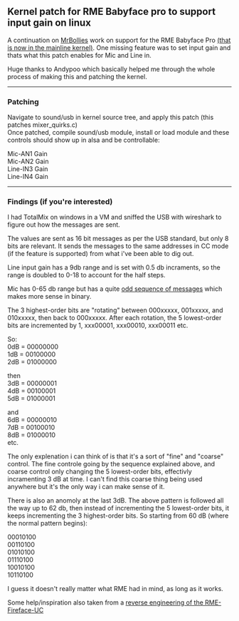 ## Kernel patch for RME Babyface pro to support input gain on linux


A continuation on [MrBollies](https://github.com/MrBollie) work on support for the RME Babyface Pro [(that is now in the mainline kernel)](https://git.kernel.org/pub/scm/linux/kernel/git/torvalds/linux.git/commit/sound/usb?h=v6.10-rc7&id=3e8f3bd047163d30fb1ad32ca7e4628921555c09).
One missing feature was to set input gain and thats what this patch enables for Mic and Line in.

Huge thanks to Andypoo which basically helped me through the whole process of making this and patching the kernel.

---

### Patching

Navigate to sound/usb in kernel source tree, and apply this patch (this patches mixer_quirks.c)\
Once patched, compile sound/usb module, install or load module and these controls should show up in alsa and be controllable:

Mic-AN1 Gain\
Mic-AN2 Gain\
Line-IN3 Gain\
Line-IN4 Gain

---

### Findings (if you're interested)

I had TotalMix on windows in a VM and sniffed the USB with wireshark to figure out how the messages are sent.

The values are sent as 16 bit messages as per the USB standard, but only 8 bits are relevant. 
It sends the messages to the same addresses in CC mode (if the feature is supported) from what i've been able to dig out.

Line input gain has a 9db range and is set with 0.5 db incraments, so the range is doubled to 0-18 to account for the half steps.

Mic has 0-65 db range but has a quite [odd sequence of messages](https://github.com/stistrup/rme-gain-kernel-patch/blob/main/docs/usb%20gain%20messages.txt) which makes more sense in binary.

The 3 highest-order bits are "rotating" between 000xxxxx, 001xxxxx, and 010xxxxx, then back to 000xxxxx. 
After each rotation, the 5 lowest-order bits are incremented by 1, xxx00001, xxx00010, xxx00011 etc.

So:\
0dB = 00000000\
1dB = 00100000\
2dB = 01000000

then\
3dB = 00000001\
4dB = 00100001\
5dB = 01000001

and\
6dB = 00000010\
7dB = 00100010\
8dB = 01000010\
etc.

The only explenation i can think of is that it's a sort of "fine" and "coarse" control. The fine controle going by the sequence explained above, and coarse control only changing the 5 lowest-order bits, effectivly incramenting 3 dB at time. I can't find this coarse thing being used anywhere but it's the only way i can make sense of it. 

There is also an anomoly at the last 3dB. The above pattern is followed all the way up to 62 db, then 
instead of incrementing the 5 lowest-order bits, it keeps incrementing the 3 highest-order bits. 
So starting from 60 dB (where the normal pattern begins):

00010100\
00110100\
01010100\
01110100\
10010100\
10110100

I guess it doesn't really matter what RME had in mind, as long as it works.

Some help/inspiration also taken from a [reverse engineering of the RME-Fireface-UC](https://github.com/agfline/RME-Fireface-UC-Drivers)
